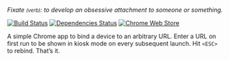 *Fixate <small>(verb)</small>: to develop an obsessive attachment to
someone or something.*

[![Build Status](https://travis-ci.org/acaprojects/chrome-fixate.svg?branch=master)](https://travis-ci.org/acaprojects/chrome-fixate)
[![Dependencies Status](https://david-dm.org/acaprojects/chrome-fixate/status.svg)](https://david-dm.org/acaprojects/chrome-fixate)
[![Chrome Web Store](https://img.shields.io/chrome-web-store/v/edhkkhnaibdlfkpnmmbciogcagjbmffa.svg)](https://chrome.google.com/webstore/detail/edhkkhnaibdlfkpnmmbciogcagjbmffa)

A simple Chrome app to bind a device to an arbitrary URL. Enter a URL on
first run to be shown in kiosk mode on every subsequent launch. Hit
`<ESC>` to rebind. That’s it.
